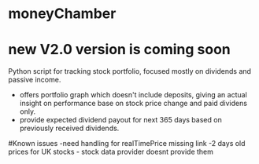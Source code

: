 # moneyChamber

# new V2.0 version is coming soon
Python script for tracking stock portfolio, focused mostly on dividends and passive income.
- offers portfolio graph which doesn't include deposits, giving an actual insight on performance base on stock price change and paid dividens only.
- provide expected dividend payout for next 365 days based on previously received dividends.


#Known issues
-need handling for realTimePrice missing link
-2 days old prices for UK stocks - stock data provider doesnt provide them


